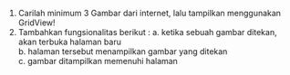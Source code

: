 1. Carilah minimum 3 Gambar dari internet, lalu tampilkan menggunakan GridView!
2. Tambahkan fungsionalitas berikut :
a. ketika sebuah gambar ditekan, akan terbuka halaman baru <br>
b. halaman tersebut menampilkan gambar yang ditekan <br>
c. gambar ditampilkan memenuhi halaman <br>